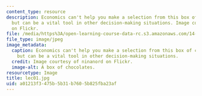 ```yaml
---
content_type: resource
description: Economics can't help you make a selection from this box of chocolates,
  but can be a vital tool in other decision-making situations. Image courtesy of ninanord
  on Flickr.
file: /media/https%3A/open-learning-course-data-rc.s3.amazonaws.com/14-01sc-principles-of-microeconomics-fall-2011/a01213f3475b5b31b7605b825fba23af_lec01.jpg
file_type: image/jpeg
image_metadata:
  caption: Economics can't help you make a selection from this box of chocolates,
    but can be a vital tool in other decision-making situations.
  credit: Image courtesy of ninanord on Flickr.
  image-alt: A box of chocolates.
resourcetype: Image
title: lec01.jpg
uid: a01213f3-475b-5b31-b760-5b825fba23af
---
```

